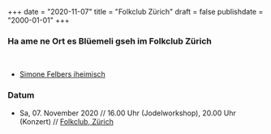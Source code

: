 ﻿
﻿+++
date = "2020-11-07"
title = "Folkclub Zürich"
draft = false
publishdate = "2000-01-01"
+++

### Ha ame ne Ort es Blüemeli gseh im Folkclub Zürich

<br>

* [Simone Felbers iheimisch](https://simonefelbersiheimisch.ch/)


### Datum

* Sa, 07. November 2020 // 16.00 Uhr (Jodelworkshop), 20.00 Uhr (Konzert) // [Folkclub, Zürich](http://www.folkclub.ch/iheimisch/)
